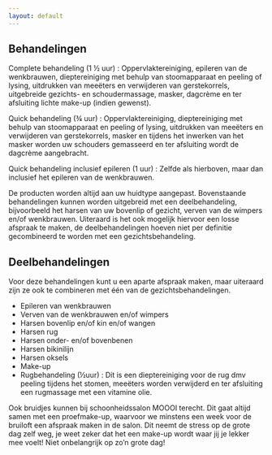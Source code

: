 ```yaml
---
layout: default
---
```


## Behandelingen

Complete behandeling (1 ½ uur) : Oppervlaktereiniging, epileren van de wenkbrauwen, dieptereiniging met behulp van stoomapparaat en peeling of lysing, uitdrukken van meeëters en verwijderen van gerstekorrels, uitgebreide gezichts- en schoudermassage, masker, dagcrème en ter afsluiting lichte make-up (indien gewenst).

Quick behandeling (¾ uur) : Oppervlaktereiniging, dieptereiniging met behulp van stoomapparaat en peeling of lysing, uitdrukken van meeëters en verwijderen van gerstekorrels, masker en tijdens het inwerken van het masker worden uw schouders gemasseerd en ter afsluiting wordt de  dagcrème aangebracht.

Quick behandeling inclusief epileren (1 uur) : Zelfde als hierboven, maar dan inclusief het epileren van de wenkbrauwen.

De producten worden altijd aan uw huidtype aangepast. Bovenstaande behandelingen kunnen worden uitgebreid met een deelbehandeling, bijvoorbeeld het harsen van uw bovenlip of gezicht, verven van de wimpers en/of wenkbrauwen. Uiteraard is het ook mogelijk hiervoor een losse afspraak te maken, de deelbehandelingen hoeven niet per definitie gecombineerd te worden met een gezichtsbehandeling. 

## Deelbehandelingen

Voor deze behandelingen kunt u een aparte afspraak maken, maar uiteraard zijn ze ook te combineren met één van de gezichtsbehandelingen. 
* Epileren van wenkbrauwen
* Verven van de wenkbrauwen en/of wimpers
* Harsen bovenlip en/of kin en/of wangen
* Harsen rug
* Harsen onder- en/of bovenbenen
* Harsen bikinilijn
* Harsen oksels
* Make-up
* Rugbehandeling (½uur) : Dit is een dieptereiniging voor de rug dmv peeling tijdens het stomen, meeëters worden verwijderd en ter afsluiting een rugmassage met een vitamine olie. 

Ook bruidjes kunnen bij schoonheidssalon MOOOI terecht. Dit gaat altijd samen met een proefmake-up, waarvoor we minstens een week voor de bruiloft een afspraak maken in de salon. Dit neemt de stress op de grote dag zelf weg, je weet zeker dat het een make-up wordt waar jij je lekker mee voelt! Niet onbelangrijk op zo’n grote dag! 